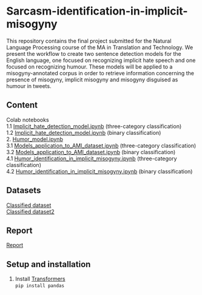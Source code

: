 # Sarcasm-identification-in-implicit-misogyny

This repository contains the final project submitted for the Natural Language Processing course of the MA in Translation and Technology. We present the workflow to create two sentence detection models for the English language, one focused on recognizing implicit hate speech and one focused on recognizing humour. These models will be applied to a misogyny-annotated corpus in order to retrieve information concerning the presence of misogyny, implicit misogyny and misogyny disguised as humour in tweets.

## Content
Colab notebooks <br/>
1.1 [Implicit_hate_detection_model.ipynb](https://github.com/iolef/Sarcasm-identification-in-implicit-misogyny/blob/main/1_1_Implicit_hate_detection_model.ipynb) (three-category classification) <br/>
1.2 [Implicit_hate_detection_model.ipynb](https://github.com/iolef/Sarcasm-identification-in-implicit-misogyny/blob/main/1_2_Implicit_hate_detection_model.ipynb) (binary classification) <br/>
2. [Humor_model.ipynb](https://github.com/iolef/Sarcasm-identification-in-implicit-misogyny/blob/main/3_1_Models_application_to_AMI_dataset.ipynb) <br/>
3.1 [Models_application_to_AMI_dataset.ipynb](https://github.com/iolef/Sarcasm-identification-in-implicit-misogyny/blob/main/3_1_Models_application_to_AMI_dataset.ipynb) (three-category classification) <br/>
3.2 [Models_application_to_AMI_dataset.ipynb](https://github.com/iolef/Sarcasm-identification-in-implicit-misogyny/blob/main/3_2_Models_application_to_AMI_dataset.ipynb) (binary classification) <br/>
4.1 [Humor_identification_in_implicit_misogyny.ipynb](https://github.com/iolef/Sarcasm-identification-in-implicit-misogyny/blob/main/4_1_Humour_identification_in_implicit_misogyny.ipynb) (three-category classification) <br/>
4.2 [Humor_identification_in_implicit_misogyny.ipynb](https://github.com/iolef/Sarcasm-identification-in-implicit-misogyny/blob/main/4_2_Humour_identification_in_implicit_misogyny.ipynb) (binary classification) <br/>

## Datasets
[Classified dataset](https://github.com/iolef/Sarcasm-identification-in-implicit-misogyny/blob/main/classified_dataset.tsv) <br/>
[Classified dataset2](https://github.com/iolef/Sarcasm-identification-in-implicit-misogyny/blob/main/classified_dataset2.tsv) <br/>

## Report
[Report](https://github.com/iolef/Sarcasm-identification-in-implicit-misogyny/blob/main/NLP%20report.pdf)

## Setup and installation
1. Install [Transformers](https://github.com/huggingface/transformers) <br />
`pip install pandas` <br />
